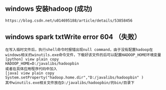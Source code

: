 ## windows 安装hadoop  (成功)
    https://blog.csdn.net/u014695188/article/details/53858456
    
## windows spark txtWrite error 604 （失败）
    在写入临时文件后，执行shell命令时报错出现null command，由于没有配置hadoop在windows相关的winutils.exe命令文件，下载好该文件的后可以配置HADOOP_HOME环境变量
    [python] view plain copy
    HADOOP_HOME=D:/javalibs/hadoopbin  
    或者在具体应用程序代码中加入
    [java] view plain copy
    System.setProperty("hadoop.home.dir","D:/javalibs/hadoopbin" )  
    其中winutils.exe相关文件放在D:/javalibs/hadoopbin/的bin/目录下    